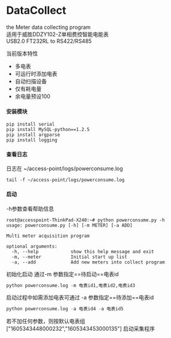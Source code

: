 DataCollect
====
the Meter data collecting program<br>
适用于威胜DDZY102-Z单相费控智能电能表<br> 
USB2.0 FT232RL to RS422/RS485 <br> 

当前版本特性
- 多电表
- 可运行时添加电表
- 自动扫描设备 
- 仅有耗电量 
- 余电量预设100

#### 安装模块
```
pip install serial
pip install MySQL-python==1.2.5
pip install argparse
pip install logging
```

#### 查看日志
日志在 ~/access-point/logs/powerconsume.log
```shell
tail -f ~/access-point/logs/powerconsume.log
```
#### 启动
-h参数查看帮助信息
```shell
root@accesspoint-ThinkPad-X240:~# python powerconsume.py -h
usage: powerconsume.py [-h] [-m METER] [-a ADD]

Multi meter acquisition program

optional arguments:
  -h, --help            show this help message and exit
  -m, --meter           Initial start up list
  -a, --add             Add new meters into collect program
```

初始化启动 通过-m 参数指定==待启动==电表id 
```python
python powerconsume.log -m 电表id1,电表id2,电表id3
```

启动过程中如需添加电表可通过 -a 参数指定==待添加==电表id
```python
python powerconsume.log -a 电表id4 -a 电表id5
```
若不加任何参数，则按默认电表组 ["1605343448000232","1605343453000135"] 启动采集程序